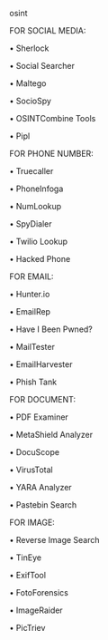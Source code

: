 osint


FOR SOCIAL MEDIA:

• Sherlock

• Social Searcher

• Maltego

• SocioSpy

• OSINTCombine Tools

• Pipl


FOR PHONE NUMBER:

• Truecaller

• PhoneInfoga

• NumLookup

• SpyDialer

• Twilio Lookup

• Hacked Phone


FOR EMAIL:

• Hunter.io

• EmailRep

• Have I Been Pwned?

• MailTester

• EmailHarvester

• Phish Tank


FOR DOCUMENT:

• PDF Examiner

• MetaShield Analyzer

• DocuScope

• VirusTotal

• YARA Analyzer

• Pastebin Search


FOR IMAGE:

• Reverse Image Search

• TinEye

• ExifTool

• FotoForensics

• ImageRaider

• PicTriev

